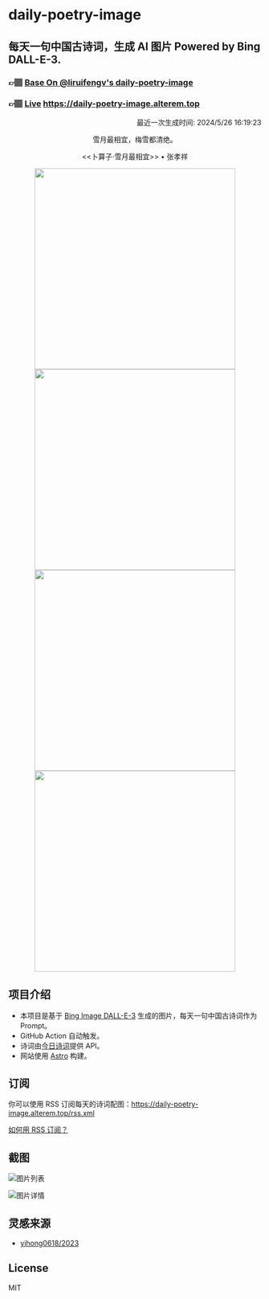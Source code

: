 
# daily-poetry-image

## 每天一句中国古诗词，生成 AI 图片 Powered by Bing DALL-E-3.

### 👉🏽 [Base On @liruifengv's daily-poetry-image](https://github.com/liruifengv/daily-poetry-image)

### 👉🏽 [Live](https://daily-poetry-image.alterem.top/) https://daily-poetry-image.alterem.top

<p align="right">
  最近一次生成时间: 2024/5/26 16:19:23
</p>
<p align="center">
雪月最相宜，梅雪都清绝。
</p>
<p align="center">
<<卜算子·雪月最相宜>> • 张孝祥
</p>
<p align="center">
<img src="https://tse1.mm.bing.net/th/id/OIG4.9GoTPLcPDzN4n_p91kpK" height="400" width="400" />
<img src="https://tse4.mm.bing.net/th/id/OIG4.W.YcIjvfK.NK2JF8lyuJ" height="400" width="400" />
<img src="https://tse2.mm.bing.net/th/id/OIG4.8fO0jIy.kEyCR8Tr.aDt" height="400" width="400" />
<img src="https://tse2.mm.bing.net/th/id/OIG4.yL8LPJUG89v1d_BPWbuZ" height="400" width="400" />
</p>

## 项目介绍

-   本项目是基于 [Bing Image DALL-E-3](https://www.bing.com/images/create) 生成的图片，每天一句中国古诗词作为 Prompt。
-   GitHub Action 自动触发。
-   诗词由[今日诗词](https://www.jinrishici.com/)提供 API。
-   网站使用 [Astro](https://astro.build) 构建。

## 订阅

你可以使用 RSS 订阅每天的诗词配图：https://daily-poetry-image.alterem.top/rss.xml

[如何用 RSS 订阅？](https://zhuanlan.zhihu.com/p/55026716)

## 截图

![图片列表](./screenshots/Snipaste_2023-12-28_21-00-26.png)

![图片详情](./screenshots/Snipaste_2023-12-28_21-00-53.png)

## 灵感来源

-   [yihong0618/2023](https://github.com/yihong0618/2023)

## License

MIT
